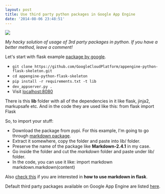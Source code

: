 ```yaml
---
layout: post
title: Use third party python packages in Google App Engine
date: '2014-08-06 23:48:51'
---
```


![](https://devdala.files.wordpress.com/2014/08/img_20140510_211106_11.jpg)

*My hacky solution of usage of 3rd party packages in python. If you have a better method, leave a comment!*

Let's start with flask example [package by google](https://github.com/GoogleCloudPlatform/appengine-python-flask-skeleton).

* `git clone https://github.com/GoogleCloudPlatform/appengine-python-flask-skeleton.git`
* `cd appengine-python-flask-skeleton`
* `pip install -r requirements.txt -t lib`
* `dev_appserver.py .`
* Visit [localhost:8080](http://localhost:8080/)

There is this **lib** folder with all of the dependencies in it like flask, jinja2, markupsafe etc. And in the code they are used like this:
from flask import Flask

So, to import your stuff:

* Download the package from pypi. For this example, I'm going to go through [markdown package](https://pypi.python.org/pypi/Markdown#downloads).
* Extract it somewhere, copy the folder and paste into lib/ folder.
* Preserve the name of the package like **Markdown-2.4.1** in my case.
* Go inside the folder and cut the *markdown* folder and paste under lib/ folder.
* In the code, you can use it like:
import markdown
markdown.markdown(content)

Also [check this](http://flask.pocoo.org/snippets/19/) if you are interested in **how to use markdown in flask**.

Default third party packages available on Google App Engine are listed [here](https://developers.google.com/appengine/docs/python/tools/libraries27).